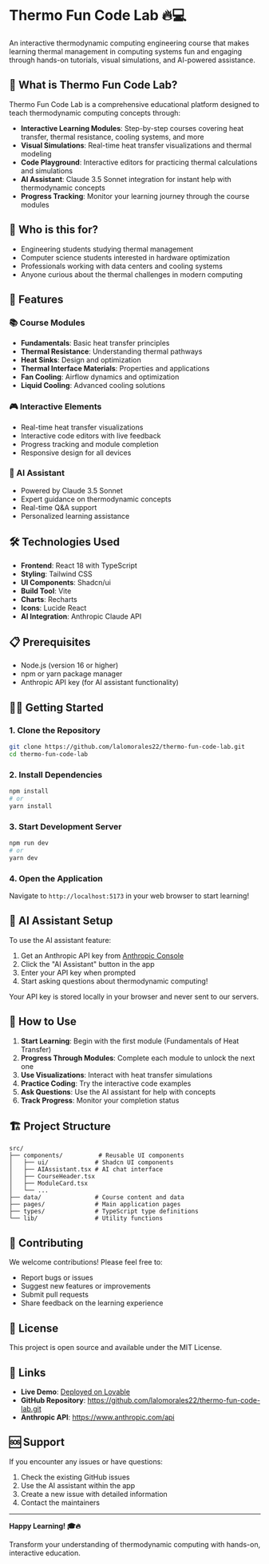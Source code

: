 
# Thermo Fun Code Lab 🔥💻

An interactive thermodynamic computing engineering course that makes learning thermal management in computing systems fun and engaging through hands-on tutorials, visual simulations, and AI-powered assistance.

## 🌟 What is Thermo Fun Code Lab?

Thermo Fun Code Lab is a comprehensive educational platform designed to teach thermodynamic computing concepts through:

- **Interactive Learning Modules**: Step-by-step courses covering heat transfer, thermal resistance, cooling systems, and more
- **Visual Simulations**: Real-time heat transfer visualizations and thermal modeling
- **Code Playground**: Interactive editors for practicing thermal calculations and simulations
- **AI Assistant**: Claude 3.5 Sonnet integration for instant help with thermodynamic concepts
- **Progress Tracking**: Monitor your learning journey through the course modules

## 🎯 Who is this for?

- Engineering students studying thermal management
- Computer science students interested in hardware optimization
- Professionals working with data centers and cooling systems
- Anyone curious about the thermal challenges in modern computing

## 🚀 Features

### 📚 Course Modules
- **Fundamentals**: Basic heat transfer principles
- **Thermal Resistance**: Understanding thermal pathways
- **Heat Sinks**: Design and optimization
- **Thermal Interface Materials**: Properties and applications
- **Fan Cooling**: Airflow dynamics and optimization
- **Liquid Cooling**: Advanced cooling solutions

### 🎮 Interactive Elements
- Real-time heat transfer visualizations
- Interactive code editors with live feedback
- Progress tracking and module completion
- Responsive design for all devices

### 🤖 AI Assistant
- Powered by Claude 3.5 Sonnet
- Expert guidance on thermodynamic concepts
- Real-time Q&A support
- Personalized learning assistance

## 🛠️ Technologies Used

- **Frontend**: React 18 with TypeScript
- **Styling**: Tailwind CSS
- **UI Components**: Shadcn/ui
- **Build Tool**: Vite
- **Charts**: Recharts
- **Icons**: Lucide React
- **AI Integration**: Anthropic Claude API

## 📋 Prerequisites

- Node.js (version 16 or higher)
- npm or yarn package manager
- Anthropic API key (for AI assistant functionality)

## 🏃‍♂️ Getting Started

### 1. Clone the Repository
```bash
git clone https://github.com/lalomorales22/thermo-fun-code-lab.git
cd thermo-fun-code-lab
```

### 2. Install Dependencies
```bash
npm install
# or
yarn install
```

### 3. Start Development Server
```bash
npm run dev
# or
yarn dev
```

### 4. Open the Application
Navigate to `http://localhost:5173` in your web browser to start learning!

## 🔑 AI Assistant Setup

To use the AI assistant feature:

1. Get an Anthropic API key from [Anthropic Console](https://console.anthropic.com/)
2. Click the "AI Assistant" button in the app
3. Enter your API key when prompted
4. Start asking questions about thermodynamic computing!

Your API key is stored locally in your browser and never sent to our servers.

## 📖 How to Use

1. **Start Learning**: Begin with the first module (Fundamentals of Heat Transfer)
2. **Progress Through Modules**: Complete each module to unlock the next one
3. **Use Visualizations**: Interact with heat transfer simulations
4. **Practice Coding**: Try the interactive code examples
5. **Ask Questions**: Use the AI assistant for help with concepts
6. **Track Progress**: Monitor your completion status

## 🏗️ Project Structure

```
src/
├── components/          # Reusable UI components
│   ├── ui/             # Shadcn UI components
│   ├── AIAssistant.tsx # AI chat interface
│   ├── CourseHeader.tsx
│   ├── ModuleCard.tsx
│   └── ...
├── data/               # Course content and data
├── pages/              # Main application pages
├── types/              # TypeScript type definitions
└── lib/                # Utility functions
```

## 🤝 Contributing

We welcome contributions! Please feel free to:

- Report bugs or issues
- Suggest new features or improvements
- Submit pull requests
- Share feedback on the learning experience

## 📄 License

This project is open source and available under the MIT License.

## 🔗 Links

- **Live Demo**: [Deployed on Lovable](https://lovable.dev/projects/4311c5ee-0985-476f-9592-9519f770449b)
- **GitHub Repository**: https://github.com/lalomorales22/thermo-fun-code-lab.git
- **Anthropic API**: https://www.anthropic.com/api

## 🆘 Support

If you encounter any issues or have questions:

1. Check the existing GitHub issues
2. Use the AI assistant within the app
3. Create a new issue with detailed information
4. Contact the maintainers

---

**Happy Learning! 🎓🔥**

Transform your understanding of thermodynamic computing with hands-on, interactive education.
